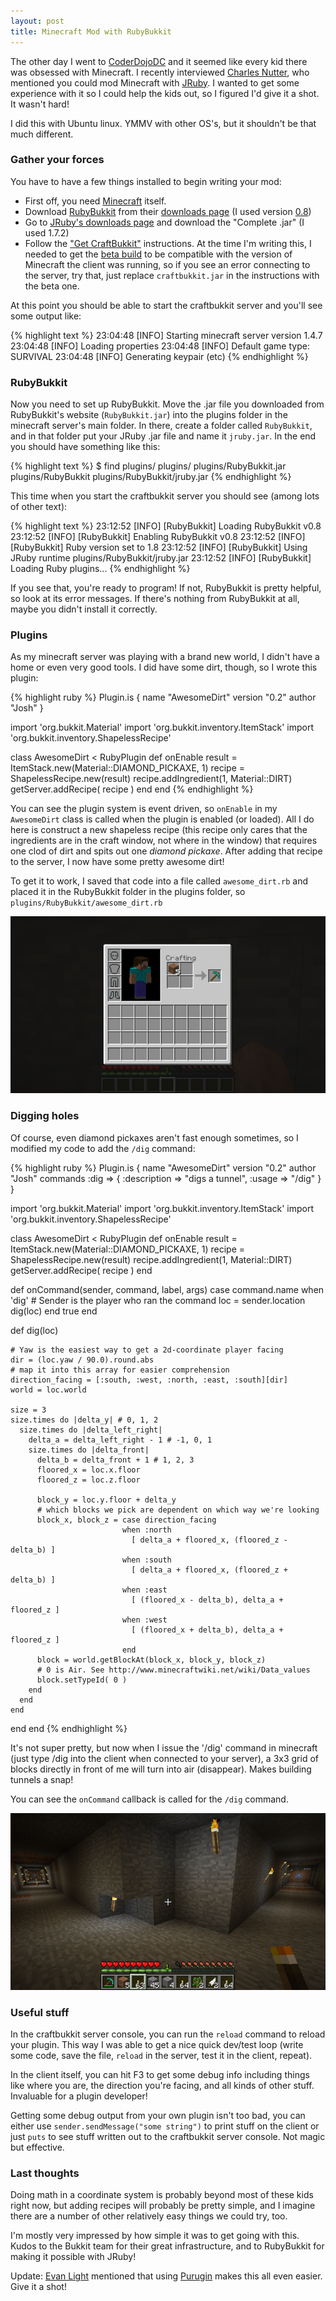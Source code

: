 ```yaml
---
layout: post
title: Minecraft Mod with RubyBukkit
---
```


The other day I went to [CoderDojoDC][1] and it seemed like every kid
there was obsessed with Minecraft. I recently interviewed [Charles
Nutter][2], who mentioned you could mod Minecraft with [JRuby][3]. I
wanted to get some experience with it so I could help the kids out, so I
figured I'd give it a shot. It wasn't hard!

I did this with Ubuntu linux. YMMV with other OS's, but it shouldn't be
that much different.

### Gather your forces

You have to have a few things installed to begin writing your mod: 

* First off, you need [Minecraft][4] itself.
* Download [RubyBukkit][5] from their [downloads page][6] (I used version [0.8][7])
* Go to [JRuby's downloads page][8] and download the "Complete .jar" (I
  used 1.7.2)
* Follow the ["Get CraftBukkit"][9] instructions. At the time I'm
  writing this, I needed to get the [beta build][10] to be compatible with the
  version of Minecraft the client was running, so if you see an error
  connecting to the server, try that, just replace `craftbukkit.jar`
  in the instructions with the beta one.

At this point you should be able to start the craftbukkit server and
you'll see some output like:

{% highlight text %}
23:04:48 [INFO] Starting minecraft server version 1.4.7
23:04:48 [INFO] Loading properties
23:04:48 [INFO] Default game type: SURVIVAL
23:04:48 [INFO] Generating keypair
(etc)
{% endhighlight %}

### RubyBukkit

Now you need to set up RubyBukkit. Move the .jar file you downloaded
from RubyBukkit's website (`RubyBukkit.jar`) into the plugins folder in
the minecraft server's main folder. In there, create a folder called
`RubyBukkit`, and in that folder put your JRuby .jar file and name it
`jruby.jar`. In the end you should have something like this:

{% highlight text %}
$ find plugins/
plugins/
plugins/RubyBukkit.jar
plugins/RubyBukkit
plugins/RubyBukkit/jruby.jar
{% endhighlight %}

This time when you start the craftbukkit server you should see (among lots of
other text):

{% highlight text %}
23:12:52 [INFO] [RubyBukkit] Loading RubyBukkit v0.8
23:12:52 [INFO] [RubyBukkit] Enabling RubyBukkit v0.8
23:12:52 [INFO] [RubyBukkit] Ruby version set to 1.8
23:12:52 [INFO] [RubyBukkit] Using JRuby runtime plugins/RubyBukkit/jruby.jar
23:12:52 [INFO] [RubyBukkit] Loading Ruby plugins...
{% endhighlight %}

If you see that, you're ready to program! If not, RubyBukkit is pretty
helpful, so look at its error messages. If there's nothing from
RubyBukkit at all, maybe you didn't install it correctly.

### Plugins

As my minecraft server was playing with a brand new world, I didn't have
a home or even very good tools. I did have some dirt, though, so I wrote
this plugin:

{% highlight ruby %}
Plugin.is {
  name "AwesomeDirt"
  version "0.2"
  author "Josh"
}

import 'org.bukkit.Material'
import 'org.bukkit.inventory.ItemStack'
import 'org.bukkit.inventory.ShapelessRecipe'

class AwesomeDirt < RubyPlugin
  def onEnable
    result = ItemStack.new(Material::DIAMOND_PICKAXE, 1)
    recipe = ShapelessRecipe.new(result)
    recipe.addIngredient(1, Material::DIRT)
    getServer.addRecipe( recipe )
  end
end
{% endhighlight %}

You can see the plugin system is event driven, so `onEnable` in my
`AwesomeDirt` class is called when the plugin is enabled (or loaded).
All I do here is construct a new shapeless recipe (this recipe only
cares that the ingredients are in the craft window, not where in the
window) that requires one clod of dirt and spits out one _diamond
pickaxe_. After adding that recipe to the server, I now have some pretty
awesome dirt!

To get it to work, I saved that code into a file called
`awesome_dirt.rb` and placed it in the RubyBukkit folder in the plugins
folder, so `plugins/RubyBukkit/awesome_dirt.rb`

![it's like magic!](/img/diamond.png)

### Digging holes

Of course, even diamond pickaxes aren't fast enough sometimes, so I
modified my code to add the `/dig` command:

{% highlight ruby %}
Plugin.is {
  name "AwesomeDirt"
  version "0.2"
  author "Josh"
  commands :dig => {
    :description => "digs a tunnel",
    :usage => "/dig"
  }
}

import 'org.bukkit.Material'
import 'org.bukkit.inventory.ItemStack'
import 'org.bukkit.inventory.ShapelessRecipe'

class AwesomeDirt < RubyPlugin
  def onEnable
    result = ItemStack.new(Material::DIAMOND_PICKAXE, 1)
    recipe = ShapelessRecipe.new(result)
    recipe.addIngredient(1, Material::DIRT)
    getServer.addRecipe( recipe )
  end

  def onCommand(sender, command, label, args)
    case command.name
    when 'dig'
      # Sender is the player who ran the command
      loc = sender.location
      dig(loc)
    end
    true
  end

  def dig(loc)

    # Yaw is the easiest way to get a 2d-coordinate player facing
    dir = (loc.yaw / 90.0).round.abs
    # map it into this array for easier comprehension
    direction_facing = [:south, :west, :north, :east, :south][dir]
    world = loc.world

    size = 3
    size.times do |delta_y| # 0, 1, 2
      size.times do |delta_left_right| 
        delta_a = delta_left_right - 1 # -1, 0, 1
        size.times do |delta_front| 
          delta_b = delta_front + 1 # 1, 2, 3
          floored_x = loc.x.floor
          floored_z = loc.z.floor

          block_y = loc.y.floor + delta_y
          # which blocks we pick are dependent on which way we're looking
          block_x, block_z = case direction_facing
                             when :north
                               [ delta_a + floored_x, (floored_z - delta_b) ]
                             when :south
                               [ delta_a + floored_x, (floored_z + delta_b) ]
                             when :east
                               [ (floored_x - delta_b), delta_a + floored_z ]
                             when :west
                               [ (floored_x + delta_b), delta_a + floored_z ]
                             end
          block = world.getBlockAt(block_x, block_y, block_z)
          # 0 is Air. See http://www.minecraftwiki.net/wiki/Data_values
          block.setTypeId( 0 )
        end
      end
    end
  end
end
{% endhighlight %}

It's not super pretty, but now when I issue the '/dig' command in
minecraft (just type /dig into the client when connected to your
server), a 3x3 grid of blocks directly in front of me will turn into
air (disappear). Makes building tunnels a snap!

You can see the `onCommand` callback is called for the `/dig` command.

![My lazy house](/img/hallways.png)

### Useful stuff

In the craftbukkit server console, you can run the `reload` command to
reload your plugin. This way I was able to get a nice quick dev/test
loop (write some code, save the file, `reload` in the server, test it in
the client, repeat).

In the client itself, you can hit F3 to get some debug info including
things like where you are, the direction you're facing, and all kinds of
other stuff. Invaluable for a plugin developer!

Getting some debug output from your own plugin isn't too bad, you can
either use `sender.sendMessage("some string")` to print stuff on the
client or just `puts` to see stuff written out to the craftbukkit server
console. Not magic but effective.

### Last thoughts

Doing math in a coordinate system is probably beyond most of these kids
right now, but adding recipes will probably be pretty simple, and I
imagine there are a number of other relatively easy things we could try,
too.

I'm mostly very impressed by how simple it was to get going with this.
Kudos to the Bukkit team for their great infrastructure, and to
RubyBukkit for making it possible with JRuby!

Update: [Evan Light][11] mentioned that using [Purugin][12] makes this
all even easier. Give it a shot!

[1]: http://coderdojodc.com/
[2]: http://www.youtube.com/watch?v=SmBDBDRX-jg
[3]: http://jruby.org/
[4]: http://minecraft.net
[5]: http://www.curse.com/server-mods/minecraft/rubybukkit
[6]: http://www.curse.com/server-mods/minecraft/rubybukkit#t1:other-downloads
[7]: http://www.curse.com/server-mods/minecraft/rubybukkit/577857
[8]: http://jruby.org/download
[9]: http://wiki.bukkit.org/Setting_up_a_server
[10]: http://dl.bukkit.org/latest-beta/craftbukkit-beta.jar
[11]: https://twitter.com/elight
[12]: https://github.com/enebo/Purugin
